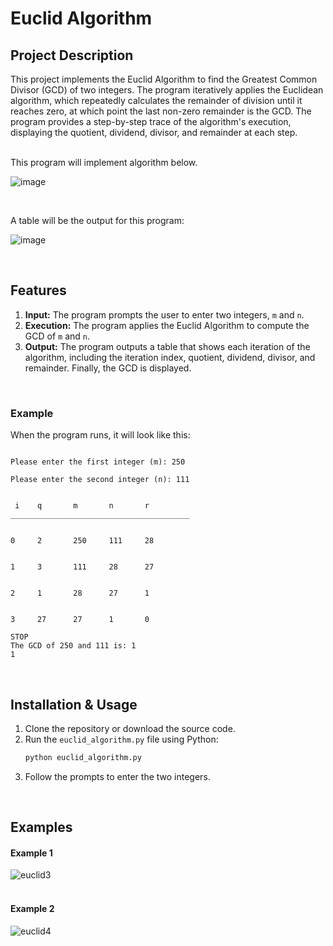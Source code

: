 # Euclid Algorithm

## Project Description
This project implements the Euclid Algorithm to find the Greatest Common Divisor (GCD) of two integers. The program iteratively applies the Euclidean algorithm, which repeatedly calculates the remainder of division until it reaches zero, at which point the last non-zero remainder is the GCD. The program provides a step-by-step trace of the algorithm's execution, displaying the quotient, dividend, divisor, and remainder at each step.

<br/>
This program will implement algorithm below.

![image](https://user-images.githubusercontent.com/114198365/199097010-318a8b11-46ef-45b3-99d5-d41778119b90.png)

<br/>


A table will be the output for this program:


![image](https://user-images.githubusercontent.com/114198365/199097096-cc9f5bbb-8c35-48fa-b4bf-cd2367a70d60.png)


<br/>

## Features

1. **Input:** The program prompts the user to enter two integers, `m` and `n`.
2. **Execution:** The program applies the Euclid Algorithm to compute the GCD of `m` and `n`.
3. **Output:** The program outputs a table that shows each iteration of the algorithm, including the iteration index, quotient, dividend, divisor, and remainder. Finally, the GCD is displayed.

<br/>

### Example
When the program runs, it will look like this:

```plaintext

Please enter the first integer (m): 250

Please enter the second integer (n): 111


 i 	  q 	  m 	  n 	  r 
________________________________________


0 	  2 	  250 	  111 	  28


1 	  3 	  111 	  28 	  27


2 	  1 	  28 	  27 	  1


3 	  27 	  27 	  1 	  0

STOP
The GCD of 250 and 111 is: 1
1
```

<br/>

## Installation & Usage
1. Clone the repository or download the source code.
2. Run the `euclid_algorithm.py` file using Python:
   ```bash
   python euclid_algorithm.py
   ```
3. Follow the prompts to enter the two integers.

<br/>

## Examples

#### Example 1
![euclid3](https://github.com/user-attachments/assets/5d60ee6c-bca8-49cd-80ac-d6a12666431b)
<br/>
<br/>
#### Example 2
![euclid4](https://github.com/user-attachments/assets/3ee1a84f-ca1b-476f-8d24-acd1a0a930e3)





